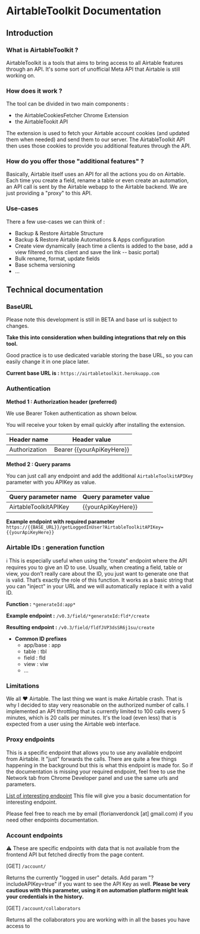 # AirtableToolkit Documentation

## Introduction

### What is AirtableToolkit ?

AirtableToolkit is a tools that aims to bring access to all Airtable features through an API.
It's some sort of unofficial Meta API that Airtable is still working on.

### How does it work ?

The tool can be divided in two main components :
- the AirtableCookiesFetcher Chrome Extension
- the AirtableTookit API

The extension is used to fetch your Airtable account cookies (and updated them when needed) and send them to our server.
The AirtableToolkit API then uses those cookies to provide you additional features through the API.

### How do you offer those "additional features" ?

Basically, Airtable itself uses an API for all the actions you do on Airtable.
Each time you create a field, rename a table or even create an automation, an API call is sent by the Airtable webapp to the Airtable backend.
We are just providing a "proxy" to this API.

### Use-cases

There a few use-cases we can think of :
- Backup & Restore Airtable Structure 
- Backup & Restore Airtable Automations & Apps configuration
- Create view dynamically (each time a clients is added to the base, add a view filtered on this client and save the link -- basic portal)
- Bulk rename, format, update fields
- Base schema versioning
- ...

## Technical documentation

### BaseURL

Please note this development is still in BETA and base url is subject to changes.

**Take this into consideration when building integrations that rely on this tool.**

Good practice is to use dedicated variable storing the base URL, so you can easily change it in one place later.

**Current base URL is :**
`https://airtabletoolkit.herokuapp.com`

### Authentication

**Method 1 : Authorization header (preferred)**

We use Bearer Token authentication as shown below.

You will receive your token by email quickly after installing the extension.

| Header name | Header value |
| --- | --- |
| Authorization | Bearer {{yourApiKeyHere}} |

**Method 2 : Query params**

You can just call any endpoint and add the additional `AirtableToolkitAPIKey` parameter with you APIKey as value.

| Query parameter name | Query parameter value |
| --- | --- |
| AirtableToolkitAPIKey | {{yourApiKeyHere}} |

**Example endpoint with required parameter**
`https://{{BASE_URL}}/getLoggedInUser?AirtableToolkitAPIKey={{yourApiKeyHere}}`

### Airtable IDs : generation function

<aside>
ℹ️ This is especially useful when using the “create” endpoint where the API requires you to give an ID to use.
Usually, when creating a field, table or view, you don’t really care about the ID, you just want to generate one that is valid. That’s exactly the role of this function.
It works as a basic string that you can "inject" in your URL and we will automatically replace it with a valid ID.
</aside>

**Function :** `*generateId:app*`

**Example endpoint :** `/v0.3/field/*generateId:fld*/create`

**Resulting endpoint :** `/v0.3/field/fldfJVP3dsSR6j1su/create`

- **Common ID prefixes**
    - app/base : app
    - table : tbl
    - field : fld
    - view : viw
    - …

### Limitations

We all ❤️ Airtable. The last thing we want is make Airtable crash.
That is why I decided to stay very reasonable on the authorized number of calls.
I implemented an API throttling that is currently limited to 100 calls every 5 minutes, which is 20 calls per minutes.
It's the load (even less) that is expected from a user using the Airtable web interface.

### Proxy endpoints

This is a specific endpoint that allows you to use any available endpoint from Airtable.
It "just" forwards the calls. There are quite a few things happening in the background but this is what this endpoint is made for.
So if the documentation is missing your required endpoint, feel free to use the Network tab from Chrome Developer panel and use the same urls and parameters.

[List of interesting endpoint](./autogenerated_2022-07-28T21%3A17%3A47.637Z.md)
This file will give you a basic documentation for interesting endpoint.

Please feel free to reach me by email (florianverdonck [at] gmail.com) if you need other endpoints documentation.

### Account endpoints

⚠️ These are specific endpoints with data that is not available from the frontend API but fetched directly from the page content.

[GET] `/account/`

Returns the currently "logged in user" details.
Add param "?includeAPIKey=true" if you want to see the API Key as well.
**Please be very cautious with this parameter, using it on automation platform might leak your credentials in the history.**

[GET] `/account/collaborators`

Returns all the collaborators you are working with in all the bases you have access to